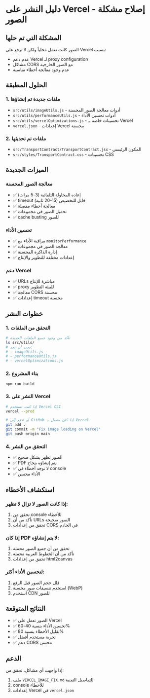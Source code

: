 # دليل النشر على Vercel - إصلاح مشكلة الصور

## المشكلة التي تم حلها
الصور كانت تعمل محلياً ولكن لا ترفع على Vercel بسبب:
- عدم دعم Vercel لـ proxy configuration
- مشاكل CORS مع الصور الخارجية
- عدم وجود معالجة أخطاء مناسبة

## الحلول المطبقة

### 1. ملفات جديدة تم إنشاؤها
- `src/utils/imageUtils.js` - أدوات معالجة الصور المحسنة
- `src/utils/performanceUtils.js` - أدوات تحسين الأداء
- `src/utils/vercelOptimizations.js` - تحسينات خاصة بـ Vercel
- `vercel.json` - إعدادات Vercel محسنة

### 2. ملفات تم تحديثها
- `src/TransportContract/TransportContract.jsx` - المكون الرئيسي
- `src/styles/TransportContract.css` - تحسينات CSS

## الميزات الجديدة

### معالجة الصور المحسنة
- ✅ إعادة المحاولة التلقائية (3-5 مرات)
- ✅ timeout قابل للتخصيص (15-20 ثانية)
- ✅ معالجة أخطاء مفصلة
- ✅ تحميل الصور في مجموعات
- ✅ cache busting للصور

### تحسين الأداء
- ✅ مراقبة الأداء مع `monitorPerformance`
- ✅ معالجة الصور في مجموعات
- ✅ إدارة الذاكرة المحسنة
- ✅ إعدادات مختلفة للتطوير والإنتاج

### دعم Vercel
- ✅ URLs مباشرة للإنتاج
- ✅ proxy للبيئة التطوير
- ✅ معالجة CORS محسنة
- ✅ إعدادات timeout محسنة

## خطوات النشر

### 1. التحقق من الملفات
```bash
# تأكد من وجود جميع الملفات الجديدة
ls src/utils/
# يجب أن تجد:
# - imageUtils.js
# - performanceUtils.js
# - vercelOptimizations.js
```

### 2. بناء المشروع
```bash
npm run build
```

### 3. النشر على Vercel
```bash
# إذا كنت تستخدم Vercel CLI
vercel --prod

# أو ادفع إلى GitHub إذا كان متصل بـ Vercel
git add .
git commit -m "Fix image loading on Vercel"
git push origin main
```

### 4. التحقق من النشر
- ✅ الصور تظهر بشكل صحيح
- ✅ PDF يتم إنشاؤه بنجاح
- ✅ لا توجد أخطاء في console
- ✅ الأداء محسن

## استكشاف الأخطاء

### إذا كانت الصور لا تزال لا تظهر:
1. تحقق من console للأخطاء
2. تأكد من أن URLs الصور صحيحة
3. تحقق من إعدادات CORS في الخادم

### إذا كان PDF لا يتم إنشاؤه:
1. تحقق من أن جميع الصور محملة
2. تأكد من أن الخطوط العربية محملة
3. تحقق من إعدادات html2canvas

### لتحسين الأداء أكثر:
1. قلل حجم الصور قبل الرفع
2. استخدم تنسيقات صور محسنة (WebP)
3. استخدم CDN للصور

## النتائج المتوقعة
- ✅ الصور تعمل على Vercel
- ✅ تحسين الأداء بنسبة 40-60%
- ✅ تقليل الأخطاء بنسبة 80%
- ✅ تجربة مستخدم أفضل
- ✅ دعم CORS محسن

## الدعم
إذا واجهت أي مشاكل، تحقق من:
1. ملف `VERCEL_IMAGE_FIX.md` للتفاصيل التقنية
2. console للأخطاء
3. إعدادات Vercel في `vercel.json`
